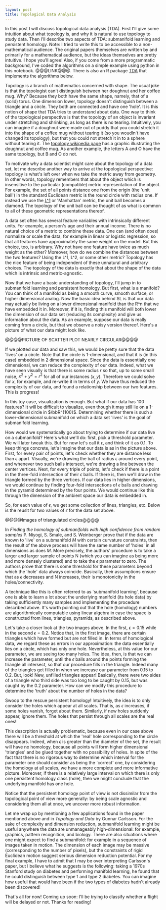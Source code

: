 ```yaml
---
layout: post
title: Topological Data Analysis
---
```


 In this post I will discuss topological data analysis (TDA). First I'll give some intuition about what topology is, and why it is natural to use topology to study data. Then I'll describe two aspects of TDA: submanifold learning and persistent homology.  Note: I tried to write this to be accessible to a non-mathematical audience. The original papers themselves are written by and primarily for a mathematical audience, but the ideas themselves are pretty intuitive. I hope you'll agree! Also, if you come from a more programmatic background, I've coded the algorithms on a simple example using python in this notebook. @@@LINK@@@. There is also an R package [TDA](https://cran.r-project.org/web/packages/TDA/index.html) that implements the algorithms below. 

 Topology is a branch of mathematics concerned with shape. The usual joke is that the topologist can't distinguish between her doughnut and her coffee mug. Why? Because they both have the same shape, namely, that of a (solid) torus. One dimension lower, topology doesn't distinguish between a triangle and a circle. They both are connected and have one 'hole'. It is this notion of shape that TDA tries to understand about data. One way to think of the topological perspective is that the topology of an object is invariant under stretching and shrinking, as long as there is no tearing. Intuitively, you can imagine if a doughnut were made out of puddy that you could stretch it into the shape of a coffee mug without tearing it (so you woudln't have changed its topology), but that you could not stretch it in to a sphere without tearing it. The [topology wikipedia page](https://en.wikipedia.org/wiki/Topology) has a graphic illustrating the doughnut and coffee mug. As another example, the letters A and O have the same topology, but B and O do not.

 To motivate why a data scientist might care about the topology of a data set, let me describe another way to arrive at the topological perspective: topology is what's left over when we take the metric away from geometry. In other words, topology remembers that about the object which is insensitive to the particular (compatible) metric representation of the object. For example, the set of all points distance one from the origin (the 'unit ball') in the standard Euclidean metric is the round circle with radius one. If instead we use the [L^1](https://en.wikipedia.org/wiki/Lp_space) or 'Manhattan' metric, the unit ball becomes a diamond. The topology of the unit ball can be thought of as what is common to all of these geometric representations thereof.

A data set often has several feature variables with intrinsically different units. For example, a person's age and their annual income. There is no natural choice of a metric to combine these data. One can (and often does) normalize or scale the data, for example in linear or logistic regression, so that all features have approximately the same weight on the model. But this choice, too, is arbitrary. Why not have one feature have twice as much weight as the other? Moreover, how do we combine the distances between the two features? Using the L^1, L^2, or some other metric? Topology has the nice feature of being independent of these unnatural and arbitrary choices. The topology of the data is exactly that about the shape of the data which is intrinsic and metric-agnostic.

Now that we have a basic understanding of topology, I'll jump in to submanifold learning and persistent homology. But first, what is a manifold? You can think of a manifold  as being a smooth curve, smooth surface, or higher dimensional analog. Now the basic idea behind SL is that our data may actually be living on a lower dimensional manifold than the R^n that we have embedded it in. Moreover, if it is, finding this manifold will both lower the dimension of our data set (reducing its complexity) and give us information about the data. As an example, suppose our data is really coming from a circle, but that we observe a noisy version thereof. Here's a picture of what our data might look like.

@@@@PICTURE OF SCATTER PLOT NEARLY CIRCULAR@@@@

If we plotted our data and saw this, we would be pretty sure that the data 'lives' on a circle. Note that the circle is 1-dimensional, and that it is (in this case) embedded in 2 dimensional space. Since the data is essentially one dimensional, we can reduce the complexity of our data. Indeed, what we have seen visually is that there is some radius $r$ so that, up to some small noise, $x^2+y^2=r^2$ for all of our instances $(x,y)$. Therefore we could solve for $x$, for example, and re-write it in terms of $y$. We have thus reduced the complexity of our data, and found a relationship between our two features. This is progress!

In this toy case, visualization is enough. But what if our data has 100 features? It will be difficult to visualize, even though it may still lie on a 1-dimensional circle in $\bbR^{100}$. Determining whether there is such a lower-dimensional submanifold on which a data set 'lives' is the goal of submanifold learning.

How would we systematically go about trying to determine if our data live on a submanifold? Here's what we'll do: first, pick a threshold parameter. We will later tweak this. But for now let's call it $\epsilon$, and think of it as $0.1$. To keep things concrete, let's imagine that our data is as in the picture above. First, for every pair of points, let's check whether they are distance less than $\epsilon$ apart. Visually, we're drawing the ball of radius $\epsilon$ around every point, and whenever two such balls intersect, we're drawing a line between the center vertices. Next, for every triple of points, let's check if there is a point in the three-fold intersection of their $\epsilon$ balls. If there is, then we'll draw in the triangle formed by the three vertices.  If our data lies in higher dimensions, we would continue by finding four-fold intersections of $\epsilon$ balls and drawing in the pyramid determined by the four points. We would continue like this through the dimension of the ambient space our data is embedded in.

So, for each value of $\epsilon$, we get some collection of lines, triangles, etc. Below is the reuslt for two values of $\epsilon$ for the data set above.

@@@@Images of triangulated circles@@@@

In *Finding the homology of submanifolds with high confidence from random samples* P. Niyogi, S. Smale, and S. Weinberger prove that if the data are known to 'live' on a submanifold $M$ with certain curvature constraints, then the result of the above process will have the same number of 'holes' in all dimensions as does $M$. More precisely, the authors' procedure is to take a larger and larger sample of points N (which you can imagine as being more and more densely clustered) and to take the $\epsilon$ parameter to zero. The authors prove that there is some threshold for these parameters beyond which the 'hole' data always coincide. Basically, their assumptions ensure that as $\epsilon$ decreases and N increases, their is monotonicity in the holes/connectivity.

A technique like this is often referred to as 'submanifold learning', because one is able to learn a lot about the underlying manifold (its hole data) by taking sufficiently many samples and implementing the procedure described above. It's worth pointing out that the hole (homology) numbers are algorithmically computable using linear algebra in case the space is constructed from lines, triangles, pyramids, as described above.

Let's take a closer look at the two images above. In the first, $\epsilon=0.15$ while in the second $\epsilon=0.2$. Notice that, in the first image, there are certain triangles which have formed but are not filled in. In terms of homological data, we regard these as errors in our approximation: the data essentially lies on a circle, which has only one hole. Nevertheless, at this value for our parameter, we are seeing too many holes. The idea, then, is that we can increase the parameter, until the $\epsilon$ balls around the points forming the triangle all intersect, so that our procedure fills in the triangle. Indeed many of the triangles get filled in when we increase our parameter from $0.15$ to $0.2$. But, look! New, unfilled triangles appear! Basically, there were two sides of a triangle who third side was too long to be caught by $0.15$, but was caught by the $0.2$ parameter. How can we modify this procedure to determine the 'truth' about the number of holes in the data?

Swoop to the rescue persistent homology! Intuitively, the idea is to only consider the holes which appear at all scales. That is, as $\epsilon$ increases, if some holes vanish, forget about them. Similarly, if new holes suddenly appear, ignore them. The holes that persist through all scales are the real ones! 

This descrpition is actually problematic, because even in our case above there will be a threshold at which the 'real' hole corresponding to the circle disappears. Indeed, when $\epsilon$ is greater than the diameter of the set, the result will have no homology, because all points will form higher dimensional 'triangles' and be glued together with no possibility of holes. In spite of the fact that there is no rigorous way to determine which interval for the parameter one should consider as being the 'correct' one, by considering the homology at all scales, we have a more complete and more informative picture. Moreover, if there is a relatively large interval on which there is only one persistent homology class (hole), then we might conclude that the underlying manifold has one hole.

Notice that the persistent homology point of view is not dissimilar from the topological point of view more generally: by being scale agnostic and considering them all at once, we uncover more robust information.

Let me wrap up by mentioning a few applications found in the paper mentioned above and in *Topology and Data* by Gunnar Carlsson. For the sake of complexity and dimension reduction, submanifold learning might be useful anywhere the data are unmanageably high-dimensional: for example, graphics, pattern recognition, and biology. There are also situations where one might expect to find a submanifold: for example in a sequence of images taken in motion. The dimension of each image may be massive (corresponding to the number of pixels), but the constraints of rigid Euclidean motion suggest serious dimension reduction potential. For my final example, I have to admit that I may be over interpreting Carlsson's paper, but I believe what he suggests is the following: taking a 1970s Stanford study on diabetes and performing manifold learning, he found that he could distinguish between type 1 and type 2 diabetes. You can imagine how useful that would have been if the two types of diabetes hadn't already been discovered!

That's all for now! Coming up soon: I'll be trying to classify whether a flight will be delayed or not. Thanks for reading!